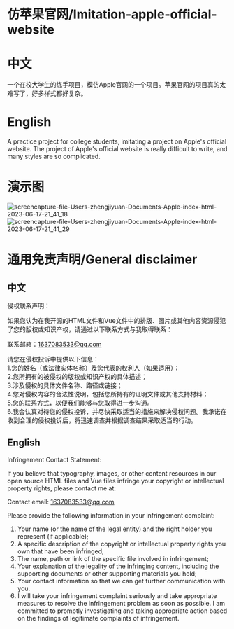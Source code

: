 # 仿苹果官网/Imitation-apple-official-website
# 中文
一个在校大学生的练手项目，模仿Apple官网的一个项目。苹果官网的项目真的太难写了，好多样式都好复杂。
# English
A practice project for college students, imitating a project on Apple's official website. The project of Apple's official website is really difficult to write, and many styles are so complicated.
# 演示图  
![screencapture-file-Users-zhengjiyuan-Documents-Apple-index-html-2023-06-17-21_41_18](https://github.com/baicai99/Imitation-apple-official-website/assets/101706274/009798c2-f9bf-427b-830b-63c98545afb7)
![screencapture-file-Users-zhengjiyuan-Documents-Apple-index-html-2023-06-17-21_41_29](https://github.com/baicai99/Imitation-apple-official-website/assets/101706274/b4e506d8-0023-4445-9fb9-3b70a68f28b2)
# 通用免责声明/General disclaimer
## 中文
侵权联系声明：

如果您认为在我开源的HTML文件和Vue文件中的排版、图片或其他内容资源侵犯了您的版权或知识产权，请通过以下联系方式与我取得联系：

联系邮箱：1637083533@qq.com

请您在侵权投诉中提供以下信息：  
1.您的姓名（或法律实体名称）及您代表的权利人（如果适用）；  
2.您所拥有的被侵权的版权或知识产权的具体描述；  
3.涉及侵权的具体文件名称、路径或链接；  
4.您对侵权内容的合法性说明，包括您所持有的证明文件或其他支持材料；  
5.您的联系方式，以便我们能够与您取得进一步沟通。  
6.我会认真对待您的侵权投诉，并尽快采取适当的措施来解决侵权问题。我承诺在收到合理的侵权投诉后，将迅速调查并根据调查结果采取适当的行动。  
## English
Infringement Contact Statement:

If you believe that typography, images, or other content resources in our open source HTML files and Vue files infringe your copyright or intellectual property rights, please contact me at:

Contact email: 1637083533@qq.com

Please provide the following information in your infringement complaint:  
1. Your name (or the name of the legal entity) and the right holder you represent (if applicable);  
2. A specific description of the copyright or intellectual property rights you own that have been infringed;  
3. The name, path or link of the specific file involved in infringement;  
4. Your explanation of the legality of the infringing content, including the supporting documents or other supporting materials you hold;  
5. Your contact information so that we can get further communication with you.  
6. I will take your infringement complaint seriously and take appropriate measures to resolve the infringement problem as soon as possible. I am committed to promptly investigating and taking appropriate action based on the findings of legitimate complaints of infringement.  
